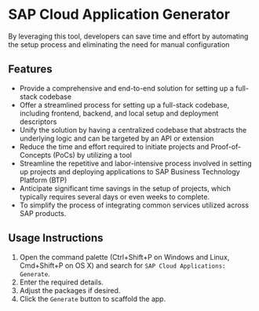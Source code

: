 # SAP Cloud Application Generator

By leveraging this tool, developers can save time and effort by automating the setup process and eliminating the need for manual configuration


## Features
	
- Provide a comprehensive and end-to-end solution for setting up a full-stack codebase
- Offer a streamlined process for setting up a full-stack codebase, including frontend, backend, and local setup and deployment descriptors
- Unify the solution by having a centralized codebase that abstracts the underlying logic and can be targeted by an API or extension
- Reduce the time and effort required to initiate projects and Proof-of-Concepts (PoCs) by utilizing a tool
- Streamline the repetitive and labor-intensive process involved in setting up projects and deploying applications to SAP Business Technology Platform (BTP)
- Anticipate significant time savings in the setup of projects, which typically requires several days or even weeks to complete.
- To simplify the process of integrating common services utilized across SAP products.

	
## Usage Instructions
1. Open the command palette (Ctrl+Shift+P on Windows and Linux, Cmd+Shift+P on OS X) and search for `SAP Cloud Applications: Generate`.
2. Enter the required details.
3. Adjust the packages if desired.
4. Click the `Generate` button to scaffold the app.